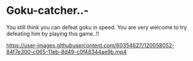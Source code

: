 # Goku-catcher..-

You still think you can defeat goku in speed.
You are very welcome to try defeating him by playing this game..!!


https://user-images.githubusercontent.com/60354627/120058052-84f7e300-c065-11eb-8d49-c0f48344ae9b.mp4

